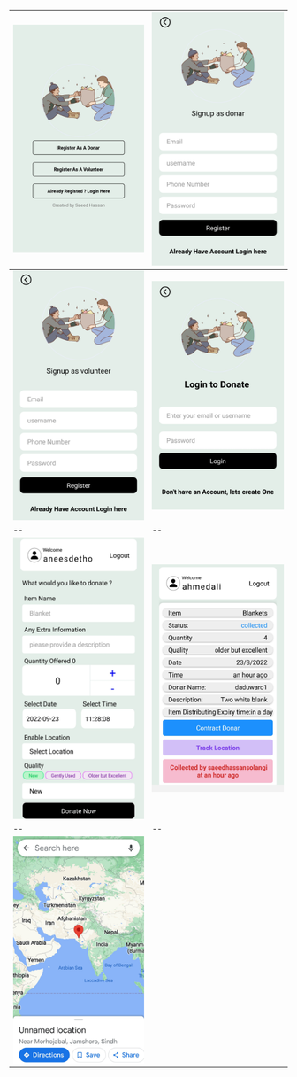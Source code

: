 ﻿| ![image-1](./screenshots/1.jpg) | ![image-2](./screenshots/2.png) |
| ------------------------------- | ------------------------------- |
| ![image-3](./screenshots/3.png) | ![image-4](./screenshots/4.jpg) |
| --                              | --                              |
| ![image-5](./screenshots/5.jpg) | ![image-6](./screenshots/6.jpg) |
| --                              | --                              |
| ![image-7](./screenshots/7.jpg) |                                 |
